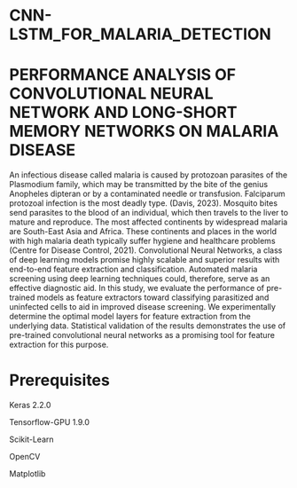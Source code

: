 # CNN-LSTM_FOR_MALARIA_DETECTION
 # PERFORMANCE ANALYSIS OF CONVOLUTIONAL NEURAL NETWORK AND LONG-SHORT MEMORY NETWORKS ON MALARIA DISEASE

 An infectious disease called malaria is caused   by protozoan parasites of the Plasmodium family, which may be transmitted by the bite of the genius Anopheles dipteran or by a contaminated needle or transfusion. Falciparum protozoal infection is the most deadly type. (Davis, 2023).
 Mosquito bites send parasites to the blood of an individual, which then travels to the liver to mature and reproduce. The most affected continents by widespread malaria are South-East Asia and Africa. These continents and places in the world with high malaria death typically suffer hygiene and healthcare problems (Centre for Disease Control, 2021). Convolutional Neural Networks, a class of deep learning models promise highly scalable and superior results with end-to-end feature extraction and classification. Automated malaria screening using deep learning techniques could, therefore, serve as an effective diagnostic aid. In this study, we evaluate the performance of pre-trained models as feature extractors toward classifying parasitized and uninfected cells to aid in improved disease screening. We experimentally determine the optimal model layers for feature extraction from the underlying data. Statistical validation of the results demonstrates the use of pre-trained convolutional neural networks as a promising tool for feature extraction for this purpose.

# Prerequisites
Keras 2.2.0

Tensorflow-GPU 1.9.0

Scikit-Learn

OpenCV

Matplotlib


